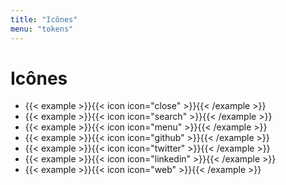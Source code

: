 ```yaml
---
title: "Icônes"
menu: "tokens"
---
```


# Icônes

* {{< example >}}{{< icon icon="close" >}}{{< /example >}}
* {{< example >}}{{< icon icon="search" >}}{{< /example >}}
* {{< example >}}{{< icon icon="menu" >}}{{< /example >}}
* {{< example >}}{{< icon icon="github" >}}{{< /example >}}
* {{< example >}}{{< icon icon="twitter" >}}{{< /example >}}
* {{< example >}}{{< icon icon="linkedin" >}}{{< /example >}}
* {{< example >}}{{< icon icon="web" >}}{{< /example >}}
